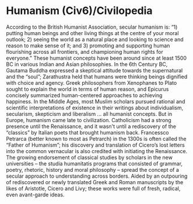 # Humanism (Civ6)/Civilopedia

According to the British Humanist Association, secular humanism is: “1) putting human beings and other living things at the centre of your moral outlook; 2) seeing the world as a natural place and looking to science and reason to make sense of it; and 3) promoting and supporting human flourishing across all frontiers, and championing human rights for everyone.” 
These humanist concepts have been around since at least 1500 BC in various Indian and Asian philosophies. In the 6th Century BC, Gautama Buddha expressed a skeptical attitude towards the supernatural and the “soul”; Zarathustra held that humans were thinking beings dignified with choice and agency. Greek philosophers from Xenophanes to Plato sought to explain the world in terms of human reason, and Epicurus concisely summarized human-centered approaches to achieving happiness. In the Middle Ages, most Muslim scholars pursued rational and scientific interpretations of existence in their writings about individualism, secularism, skepticism and liberalism ... all humanist concepts.
But in Europe, humanism came late to civilization. Catholicism had a strong presence until the Renaissance, and it wasn't until a rediscovery of the “classics” by Italian poets that brought humanism back. Francessco Petrarca (better known to most as Petrarch) in the 1300s is often called the “Father of Humanism”; his discovery and translation of Cicero’s lost letters into the common vernacular is also credited with initiating the Renaissance. The growing endorsement of classical studies by scholars in the new universities – the studia humanitatis programs that consisted of grammar, poetry, rhetoric, history and moral philosophy – spread the concept of a secular approach to understanding across borders. Aided by an outpouring of rediscovered or newly translated Greek and Roman manuscripts by the likes of Aristotle, Cicero and Livy; these works were full of fresh, radical, even avant-garde ideas.